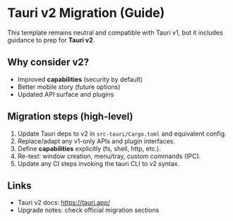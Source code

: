 # Tauri v2 Migration (Guide)

This template remains neutral and compatible with Tauri v1, but it includes guidance to prep for **Tauri v2**.

## Why consider v2?

- Improved **capabilities** (security by default)
- Better mobile story (future options)
- Updated API surface and plugins

## Migration steps (high-level)

1. Update Tauri deps to v2 in `src-tauri/Cargo.toml` and equivalent config.
2. Replace/adapt any v1-only APIs and plugin interfaces.
3. Define **capabilities** explicitly (fs, shell, http, etc.).
4. Re-test: window creation, menu/tray, custom commands (IPC).
5. Update any CI steps invoking the tauri CLI to v2 syntax.

## Links

- Tauri v2 docs: https://tauri.app/
- Upgrade notes: check official migration sections
